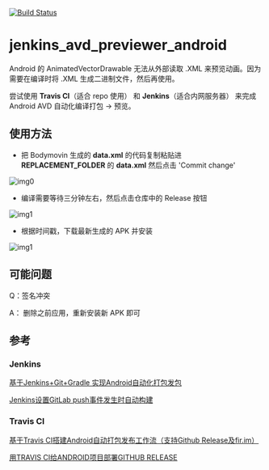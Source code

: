 [![Build Status](https://travis-ci.org/MartinRGB/jenkins_avd_previewer_android.svg?branch=master)](https://travis-ci.org/MartinRGB/jenkins_avd_previewer_android)

# jenkins_avd_previewer_android

Android 的 AnimatedVectorDrawable 无法从外部读取 .XML 来预览动画。因为需要在编译时将 .XML 生成二进制文件，然后再使用。

尝试使用 **Travis CI**（适合 repo 使用） 和 **Jenkins**（适合内网服务器） 来完成Android AVD 自动化编译打包 -> 预览。

## 使用方法

- 把 Bodymovin 生成的 **data.xml** 的代码复制粘贴进 **REPLACEMENT_FOLDER** 的 **data.xml** 然后点击 'Commit change'

![img0](https://raw.githubusercontent.com/MartinRGB/jenkins_avd_previewer_android/master/art/0.png)

- 编译需要等待三分钟左右，然后点击仓库中的 Release 按钮

![img1](https://raw.githubusercontent.com/MartinRGB/jenkins_avd_previewer_android/master/art/1.jpg)

- 根据时间戳，下载最新生成的 APK 并安装

![img1](https://raw.githubusercontent.com/MartinRGB/jenkins_avd_previewer_android/master/art/2.jpg)

## 可能问题

Q：签名冲突

A： 删除之前应用，重新安装新 APK 即可


## 参考

### Jenkins

[基于Jenkins+Git+Gradle 实现Android自动化打包发包](https://www.jianshu.com/p/426e7033b0a5)

[Jenkins设置GitLab push事件发生时自动构建](https://blog.csdn.net/maggietian77/article/details/78724055)

### Travis CI

[基于Travis CI搭建Android自动打包发布工作流（支持Github Release及fir.im）](https://avnpc.com/pages/android-auto-deploy-workflow-on-travis-ci)

[用TRAVIS CI给ANDROID项目部署GITHUB RELEASE](http://kescoode.com/travis-ci-android-github-release/)


